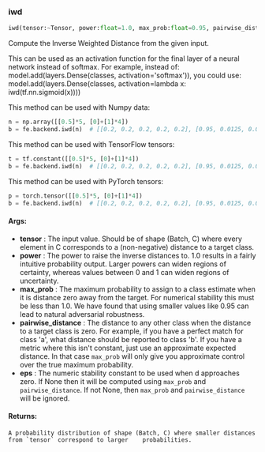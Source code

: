 

### iwd
```python
iwd(tensor:~Tensor, power:float=1.0, max_prob:float=0.95, pairwise_distance:float=1.0, eps:Union[~Tensor, NoneType]=None) -> ~Tensor
```
Compute the Inverse Weighted Distance from the given input.

This can be used as an activation function for the final layer of a neural network instead of softmax. For example,
instead of: model.add(layers.Dense(classes, activation='softmax')), you could use:
model.add(layers.Dense(classes, activation=lambda x: iwd(tf.nn.sigmoid(x))))

This method can be used with Numpy data:
```python
n = np.array([[0.5]*5, [0]+[1]*4])
b = fe.backend.iwd(n)  # [[0.2, 0.2, 0.2, 0.2, 0.2], [0.95, 0.0125, 0.0125, 0.0125, 0.0125]]
```

This method can be used with TensorFlow tensors:
```python
t = tf.constant([[0.5]*5, [0]+[1]*4])
b = fe.backend.iwd(n)  # [[0.2, 0.2, 0.2, 0.2, 0.2], [0.95, 0.0125, 0.0125, 0.0125, 0.0125]]
```

This method can be used with PyTorch tensors:
```python
p = torch.tensor([[0.5]*5, [0]+[1]*4])
b = fe.backend.iwd(n)  # [[0.2, 0.2, 0.2, 0.2, 0.2], [0.95, 0.0125, 0.0125, 0.0125, 0.0125]]
```


#### Args:

* **tensor** :  The input value. Should be of shape (Batch, C) where every element in C corresponds to a (non-negative)        distance to a target class.
* **power** :  The power to raise the inverse distances to. 1.0 results in a fairly intuitive probability output. Larger        powers can widen regions of certainty, whereas values between 0 and 1 can widen regions of uncertainty.
* **max_prob** :  The maximum probability to assign to a class estimate when it is distance zero away from the target.        For numerical stability this must be less than 1.0. We have found that using smaller values like 0.95 can        lead to natural adversarial robustness.
* **pairwise_distance** :  The distance to any other class when the distance to a target class is zero. For example, if        you have a perfect match for class 'a', what distance should be reported to class 'b'. If you have a metric        where this isn't constant, just use an approximate expected distance. In that case `max_prob` will only give        you approximate control over the true maximum probability.
* **eps** :  The numeric stability constant to be used when d approaches zero. If None then it will be computed using        `max_prob` and `pairwise_distance`. If not None, then `max_prob` and `pairwise_distance` will be ignored.

#### Returns:
    A probability distribution of shape (Batch, C) where smaller distances from `tensor` correspond to larger    probabilities.